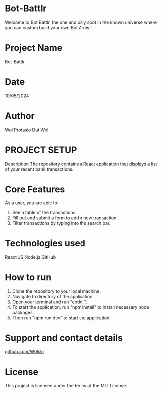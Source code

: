 # Bot-Battlr
Welcome to Bot Battlr, the one and only spot in the known universe where you can custom build your own Bot Army! 

# Project Name
Bot-Battlr

# Date
10/05/2024

# Author
Wol Protasio Dut Wol

# PROJECT SETUP 
Description
The repository contains a React application that displays a list of your recent bank transactions. 

# Core Features
As a user, you are able to:
1. See a table of the transactions.
2. Fill out and submit a form to add a new transaction. 
3. Filter transactions by typing into the search bar. 

# Technologies used
React JS
Node.js
GitHub

# How to run
1. Clone the repository to your local machine.
2. Navigate to directory of the application.
3. Open your terminal and run "code .".
4. To start the application, run "npm install" to install necessary node packages.
5. Then run "npm run dev" to start the application.

# Support and contact details
[github.com/W0lski](https://github.com/W0lski)


# License
This project is licensed under the terms of the MIT License.


